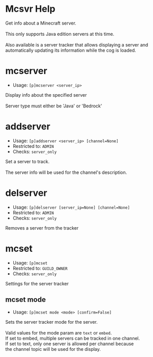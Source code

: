 # Mcsvr Help

Get info about a Minecraft server.<br/><br/>This only supports Java edition servers at this time.<br/><br/>Also available is a server tracker that allows displaying a server and<br/>automatically updating its information while the cog is loaded.

# mcserver
 - Usage: `[p]mcserver <server_ip> `

Display info about the specified server<br/><br/>Server type must either be 'Java' or 'Bedrock'

# addserver
 - Usage: `[p]addserver <server_ip> [channel=None] `
 - Restricted to: `ADMIN`
 - Checks: `server_only`

Set a server to track.<br/><br/>The server info will be used for the channel's description.

# delserver
 - Usage: `[p]delserver [server_ip=None] [channel=None] `
 - Restricted to: `ADMIN`
 - Checks: `server_only`

Removes a server from the tracker

# mcset
 - Usage: `[p]mcset `
 - Restricted to: `GUILD_OWNER`
 - Checks: `server_only`

Settings for the server tracker

## mcset mode
 - Usage: `[p]mcset mode <mode> [confirm=False] `

Sets the server tracker mode for the server.<br/><br/>Valid values for the mode param are `text` or `embed`.<br/>If set to embed, multiple servers can be tracked in one channel.<br/>If set to text, only one server is allowed per channel because<br/>the channel topic will be used for the display.

